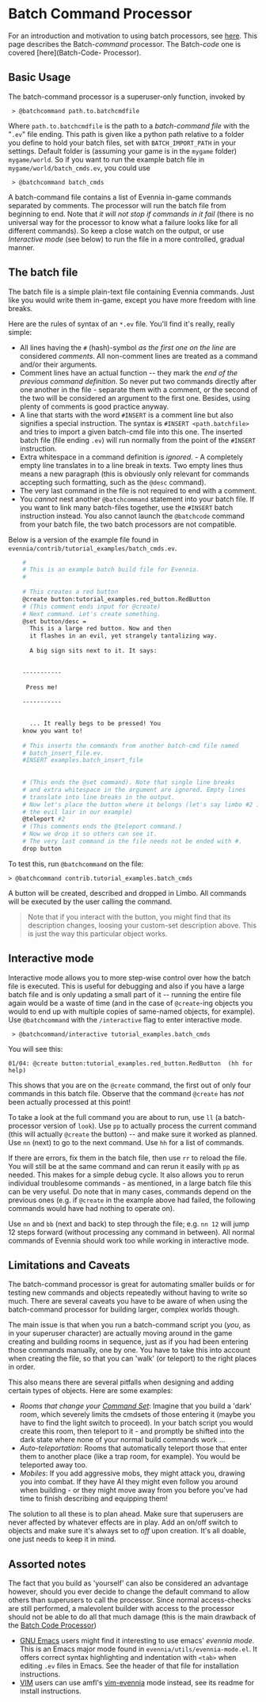# Batch Command Processor


For an introduction and motivation to using batch processors, see [here](./Batch-Processors.md). This
page describes the Batch-*command* processor. The Batch-*code* one is covered [here](Batch-Code-
Processor).

## Basic Usage

The batch-command processor is a superuser-only function, invoked by

     > @batchcommand path.to.batchcmdfile

Where `path.to.batchcmdfile` is the path to a *batch-command file* with the "`.ev`" file ending.
This path is given like a python path relative to a folder you define to hold your batch files, set
with `BATCH_IMPORT_PATH` in your settings. Default folder is (assuming your game is in the `mygame`
folder) `mygame/world`. So if you want to run the example batch file in
`mygame/world/batch_cmds.ev`, you could use

     > @batchcommand batch_cmds

A batch-command file contains a list of Evennia in-game commands separated by comments. The
processor will run the batch file from beginning to end. Note that *it will not stop if commands in
it fail* (there is no universal way for the processor to know what a failure looks like for all
different commands). So keep a close watch on the output, or use *Interactive mode* (see below) to
run the file in a more controlled, gradual manner.

## The batch file

The batch file is a simple plain-text file containing Evennia commands. Just like you would write
them in-game, except you have more freedom with line breaks.

Here are the rules of syntax of an `*.ev` file. You'll find it's really, really simple:

- All lines having the `#` (hash)-symbol *as the first one on the line* are considered *comments*.
All non-comment lines are treated as a command and/or their arguments.
- Comment lines have an actual function -- they mark the *end of the previous command definition*.
So never put two commands directly after one another in the file - separate them with a comment, or
the second of the two will be considered an argument to the first one. Besides, using plenty of
comments is good practice anyway.
- A line that starts with the word `#INSERT` is a comment line but also signifies a special
instruction. The syntax is `#INSERT <path.batchfile>` and tries to import a given batch-cmd file
into this one. The inserted batch file (file ending `.ev`) will run normally from the point of the
`#INSERT` instruction.
- Extra whitespace in a command definition is *ignored*.  - A completely empty line translates in to
a line break in texts. Two empty lines thus means a new paragraph (this is obviously only relevant
for commands accepting such formatting, such as the `@desc` command).
- The very last command in the file is not required to end with a comment.
- You *cannot* nest another `@batchcommand` statement into your batch file. If you want to link many
batch-files together, use the `#INSERT` batch instruction instead. You also cannot launch the
`@batchcode` command from your batch file, the two batch processors are not compatible.

Below is a version of the example file found in `evennia/contrib/tutorial_examples/batch_cmds.ev`.

```bash
    #
    # This is an example batch build file for Evennia.
    #
    
    # This creates a red button
    @create button:tutorial_examples.red_button.RedButton
    # (This comment ends input for @create)
    # Next command. Let's create something.
    @set button/desc =
      This is a large red button. Now and then
      it flashes in an evil, yet strangely tantalizing way.
    
      A big sign sits next to it. It says:

    
    -----------
    
     Press me!
    
    -----------

    
      ... It really begs to be pressed! You
    know you want to!
    
    # This inserts the commands from another batch-cmd file named
    # batch_insert_file.ev.
    #INSERT examples.batch_insert_file
    
      
    # (This ends the @set command). Note that single line breaks
    # and extra whitespace in the argument are ignored. Empty lines
    # translate into line breaks in the output.
    # Now let's place the button where it belongs (let's say limbo #2 is
    # the evil lair in our example)
    @teleport #2
    # (This comments ends the @teleport command.)
    # Now we drop it so others can see it.
    # The very last command in the file needs not be ended with #.
    drop button
```

To test this, run `@batchcommand` on the file:

    > @batchcommand contrib.tutorial_examples.batch_cmds

A button will be created, described and dropped in Limbo. All commands will be executed by the user
calling the command.

> Note that if you interact with the button, you might find that its description changes, loosing
your custom-set description above. This is just the way this particular object works.

## Interactive mode

Interactive mode allows you to more step-wise control over how the batch file is executed. This is
useful for debugging and also if you have a large batch file and is only updating a small part of it
-- running the entire file again would be a waste of time (and in the case of `@create`-ing objects
you would to end up with multiple copies of same-named objects, for example). Use `@batchcommand`
with the `/interactive` flag to enter interactive mode.

     > @batchcommand/interactive tutorial_examples.batch_cmds

You will see this:

    01/04: @create button:tutorial_examples.red_button.RedButton  (hh for help)

This shows that you are on the `@create` command, the first out of only four commands in this batch
file. Observe that the command `@create` has *not* been actually processed at this point!

To take a look at the full command you are about to run, use `ll` (a batch-processor version of
`look`). Use `pp` to actually process the current command (this will actually `@create` the button)
-- and make sure it worked as planned. Use `nn` (next) to go to the next command.  Use `hh` for a
list of commands.

If there are errors, fix them in the batch file, then use `rr` to reload the file. You will still be
at the same command and can rerun it easily with `pp` as needed. This makes for a simple debug
cycle. It also allows you to rerun individual troublesome commands - as mentioned, in a large batch
file this can be very useful. Do note that in many cases, commands depend on the previous ones (e.g.
if `@create` in the example above had failed, the following commands would have had nothing to
operate on).

Use `nn` and `bb` (next and back) to step through the file; e.g. `nn 12` will jump 12 steps forward
(without processing any command in between). All normal commands of Evennia should work too while
working in interactive mode.

## Limitations and Caveats

The batch-command processor is great for automating smaller builds or for testing new commands and
objects repeatedly without having to write so much. There are several caveats you have to be aware
of when using the batch-command processor for building larger, complex worlds though.

The main issue is that when you run a batch-command script you (*you*, as in your superuser
character) are actually moving around in the game creating and building rooms in sequence, just as
if you had been entering those commands manually, one by one. You have to take this into account
when creating the file, so that you can 'walk' (or teleport) to the right places in order.

This also means there are several pitfalls when designing and adding certain types of objects. Here
are some examples:

- *Rooms that change your [Command Set](./Command-Sets.md)*: Imagine that you build a 'dark' room, which
severely limits the cmdsets of those entering it (maybe you have to find the light switch to
proceed). In your batch script you would create this room, then teleport to it - and promptly be
shifted into the dark state where none of your normal build commands work ...
- *Auto-teleportation*: Rooms that automatically teleport those that enter them to another place
(like a trap room, for example). You would be teleported away too.
- *Mobiles*: If you add aggressive mobs, they might attack you, drawing you into combat. If they
have AI they might even follow you around when building - or they might move away from you before
you've had time to finish describing and equipping them!

The solution to all these is to plan ahead. Make sure that superusers are never affected by whatever
effects are in play. Add an on/off switch to objects and make sure it's always set to *off* upon
creation. It's all doable, one just needs to keep it in mind.

## Assorted notes

The fact that you build as 'yourself' can also be considered an advantage however, should you ever
decide to change the default command to allow others than superusers to call the processor. Since
normal access-checks are still performed, a malevolent builder with access to the processor should
not be able to do all that much damage (this is the main drawback of the [Batch Code
Processor](./Batch-Code-Processor.md))

- [GNU Emacs](https://www.gnu.org/software/emacs/) users might find it interesting to use emacs'
*evennia mode*. This is an Emacs major mode found in `evennia/utils/evennia-mode.el`. It offers
correct syntax highlighting and indentation with `<tab>` when editing `.ev` files in Emacs. See the
header of that file for installation instructions.
- [VIM](http://www.vim.org/) users can use amfl's [vim-evennia](https://github.com/amfl/vim-evennia)
mode instead, see its readme for install instructions.